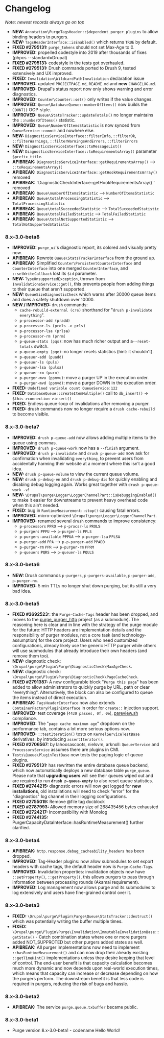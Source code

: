 [//]: # ( clear&&curl -s -F input_files[]=@CHANGELOG.md -F from=markdown -F to=html http://c.docverter.com/convert|tail -n+11|head -n-2 )

# Changelog
_Note: newest records always go on top_

* **NEW:** `Annotation\PurgeTagsHeader::$dependent_purger_plugins` to allow binding headers to purgers.
* **NEW:** `TagsHeaderInterface::isEnabled()` which returns `TRUE` by default.
* **FIXED #2795131:** `purge_tokens` should not set Max-Age to 0.
* **IMPROVED:** propelled codestyle into 2019 after thousands of fixes (phpcs --standard=Drupal)
* **FIXED #2795131:** codestyle in the tests got overhauled.
* **FIXED #2795131:** Drush commands ported to Drush 9, tested extensively and UX improved.
* **FIXED:** `Invalidation\WildcardPathInvalidation` declaration issue
* **IMPROVED:** updated `PROJECTPAGE.md`, `README.md` and **new** `CHANGELOG.md`.
* **IMPROVED:** Drupal's status report now only shows warning and error diagnostics.
* **IMPROVED:** `Counter\Counter::set()` only writes if the value changes.
* **IMPROVED:** `Queue\DatabaseQueue::numberOfItems()` now builds the `COUNT()` OOP-style.
* **IMPROVED:** `Queue\StatsTracker::updateTotals()` no longer maintains the ``::numberOfItems()`` statistic.
* **IMPROVED:** `Queue\NumberOfItemsStatistic` is now synced from `QueueService::commit` and nowhere else.
* **NEW:** `DiagnosticsServiceInterface::filterInfo`, `::filterOk`, `::filterWarnings`, `::filterWarningsAndErrors`, `::filterErrors`
* **NEW:** `DiagnosticsServiceInterface::toMessageList()`
* **NEW:** `DiagnosticsServiceInterface::toRequirementsArray()` parameter `$prefix_title`.
* **APIBREAK:** `DiagnosticsServiceInterface::getRequirementsArray()` --> `::toRequirementsArray()`
* **APIBREAK:** `DiagnosticsServiceInterface::getHookRequirementsArray()` removed
* **APIBREAK:** `DiagnosticCheckInterface::getHookRequirementsArray()`` removed
* **APIBREAK:** `Queue\numberOfItemsStatistic`     --> `NumberOfItemsStatistic`
* **APIBREAK:** `Queue\totalProcessingStatistic`   --> `TotalProcessingStatistic`
* **APIBREAK:** `Queue\totalSucceededStatistic`    --> `TotalSucceededStatistic`
* **APIBREAK:** `Queue\totalFailedStatistic`       --> `TotalFailedStatistic`
* **APIBREAK:** `Queue\totalNotSupportedStatistic` --> `TotalNotSupportedStatistic`

### 8.x-3.0-beta8
* **IMPROVED:** `purge_ui`'s diagnostic report, its colored and visually pretty now.
* **APIBREAK:** Rewrote `Queue\StatsTrackerInterface` from the ground up.
* **APIBREAK:** Simplified `Counter\PersistentCounterInterface` and `CounterInterface` into one merged `CounterInterface`, and `::setWriteCallback` lost its `$id` parameter.
* **NEW:** `TypeUnsupportedException`, thrown from `InvalidationsService::get()`, this prevents people from adding things to their queue that aren't supported.
* **NEW:** `QueueSizeDiagnosticCheck` which warns after 30000 queue items and does a safety shutdown over 10000.
* **NEW / IMPROVED:** `drush` commands:
  * `cache-rebuild-external (cre)` shorthand for "`drush p-invalidate everything`".
  * `p-processor-add (pradd)`
  * `p-processor-ls (prols -> prls)`
  * `p-processor-lsa (prlsa)`
  * `p-processor-rm (prrm)`
  * `p-queue-stats (pqs)`: now has much richer output and a`--reset-totals` switch.
  * `p-queue-empty (pqe)`: no longer resets statistics (hint: it shouldn't).
  * `p-queuer-add (puadd)`
  * `p-queuer-ls (puls)`
  * `p-queuer-lsa (pulsa)`
  * `p-queuer-rm (purm)`
  * `p-purger-mvu (ppmvu)`: move a purger UP in the execution order.
  * `p-purger-mvd (ppmvd)`: move a purger DOWN in the execution order.
* **FIXED:** `Undefined variable count QueueService:122`
* **FIXED:** `DatabaseQueue::createItemMultiple()` call to `db_insert()` -> `$this->connection->insert()`
* **FIXED:** Endless queue-loop of invalidations after removing a purger.
* **FIXED:** drush commands now no longer require a `drush cache-rebuild` to become visible.

### 8.x-3.0-beta7
* **IMPROVED:** `drush p-queue-add` now allows adding multiple items to the queue using commas.
* **IMPROVED:** `drush p-queue-work` now has a `--finish` argument.
* **IMPROVED:** `drush p-invalidate` and `drush p-queue-add` now ask for confirmation when invalidating `everything`, to prevent users from accidentally harming their website at a moment where this isn’t a good idea.
* **NEW:** `drush p-queue-volume` to view the current queue volume.
* **NEW:** `drush p-debug-en` and `drush p-debug-dis` for quickly enabling and disabing debug logging again. Works great together with `drush p-queue-work -v`!
* **NEW:** `\Drupal\purge\Logger\LoggerChannelPart::isDebuggingEnabled()` to make it easier for downstreams to prevent heavy overhead code when this ain’t needed.
* **FIXED:** bug in `RuntimeMeasurement::stop()` causing fatal errors.
* **IMPROVED:** micro-optimized `\Drupal\purge\Logger\LoggerChannelPart`.
* **IMPROVED:** renamed several `drush` commands to improve consistency:
  * `p-processors` `PPRO` --> `p-procsr-ls` `PROLS`
  * `p-purgers` `PPPU` --> `p-purger-ls` `PPLS`
  * `p-purgers-available` `PPPUA` --> `p-purger-lsa` `PPLSA`
  * `p-purger-add` `PPA` --> `p-p-purger-add` `PPADD`
  * `p-purger-rm` `PPR` --> `p-purger-rm` `PPRM`
  * `p-queuers` `PQRS` --> `p-queuer-ls` `PQULS`

### 8.x-3.0-beta6
* **NEW:** Drush commands `p-purgers`, `p-purgers-available`, `p-purger-add`, `p-purger-rm`.
* **IMPROVED:** 5 min TTLs no longer shut down purging, but its still a very bad idea.

### 8.x-3.0-beta5
* **FIXED #2692523:**: the `Purge-Cache-Tags` header has been dropped, and moves to the [purge\_purger\_http](https://drupal.org/project/purge_purger_http) project (as a submodule). The reasoning here is clear and in line with the strategy of the purge module for the future: HTTP headers are implementation details and the responsibility of purger modules, not a core task (and technology-assumption) for the core project. Users who need customized configurations, already likely use the generic HTTP purger while others will use submodules that already introduce their own headers (and remove them too).
* **NEW:** diagnostic check: `\Drupal\purge\Plugin\Purge\DiagnosticCheck\MaxAgeCheck`.
* **NEW:** diagnostic check: `\Drupal\purge\Plugin\Purge\DiagnosticCheck\PageCacheCheck`.
* **FIXED #2791387:** A new configurable block "`Purge this page`" has been added to allow administrators to quickly purge by URL, path or clear "everything". Alternatively, the block can also be configured to queue the items instead of direct execution.
* **APIBREAK:** `TagsHeaderInterface` now also extends `ContainerFactoryPluginInterface` in order for `create::` injection support.
* **IMPROVED:** test coverage (`4430 passes, 0f, 0e`), [pareview.sh](http://www.pareview.sh) compliance.
* **IMPROVED:** The "`page cache maximum age`" dropdown on the performance tab, contains a lot more serious options now.
* **IMPROVED:** `::testIteration()` tests on `KernelServiceTestBase` derivatives, by introducing `assertIterator()`.
* **FIXED #2706567:** by lahoosascoots, nielsvm, arknoll: `QueuerService` and `ProcessorsService` assumes there are plugins in CMI.
* `Tests\Queue\PluginTestBase` now tests the paging logic of queue plugins.
* **FIXED #2795131:** has rewritten the entire database queue backend, which now automatically deploys a new database table `purge_queue`. Please note that **upgrading users** will see their queues wiped out and are required to run **`drush p-queue-empty`** to also reset queue statistics.
* **FIXED #2744215:** diagnostic errors will now get logged for **new installations**, old installations will need to check "error" for the "diagnostics" log channel in their logging configurations.
* **FIXED #2755019:** Remove @file tag docblock
* **FIXED #2787993:** Allowed memory size of 268435456 bytes exhausted
* **FIXED #2724217:** Incompatibility with Monolog
* **FIXED #2744135:** PurgerCapacityDataInterface::hasRuntimeMeasurement() further clarified.

### 8.x-3.0-beta4
* **APIBREAK:** `http.response.debug_cacheability_headers` has been dropped.
* **IMPROVED:** Tag-Header plugins: now allow submodules to set export headers with cache tags, the default header now is `Purge-Cache-Tags`.
* **IMPROVED:** Invalidation properties: invalidation objects now have `::setProperty()`, `::getProperty()`, this allows purgers to pass through information between processing rounds (Akamai requirement).
* **IMPROVED:** Log management now allows purge and its submodules to log extensively and users have fine-grained control over it.

### 8.x-3.0-beta3
* **FIXED:** `\Drupal\purge\Plugin\Purge\Queue\StatsTracker::destruct()` which was potentially writing the buffer multiple times.
* **FIXED:** `\Drupal\purge\Plugin\Purge\Invalidation\ImmutableInvalidationBase::getState()` - Catch combination states where one or more purgers added NOT\_SUPPROTED but other purgers added states as well.
* **APIBREAK:** All purger implementations now need to implement `::hasRuntimeMeasurement()` and can now drop their already existing `::getTimeHint()` implementations unless they desire keeping that level of control. The end-user benefit is that capacity calculation becomes much more dynamic and now depends upon real-world execution times, which means that capacity can increase or decrease depending on how the purgers perform. The downstream benefit is that less code is required in purgers, reducing the risk of bugs and hassle.

### 8.x-3.0-beta2
* **APIBREAK:** The service `purge.queue.txbuffer` became public.

### 8.x-3.0-beta1
* Purge version 8.x-3.0-beta1 - codename Hello World!